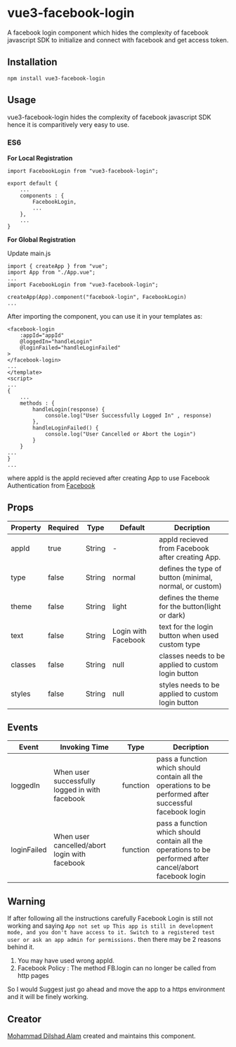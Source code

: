 # vue3-facebook-login

A facebook login component which hides the complexity of facebook javascript SDK to initialize and connect with facebook and get access token.

## Installation

`npm install vue3-facebook-login`

## Usage

vue3-facebook-login hides the complexity of facebook javascript SDK hence it is comparitively very easy to use.

### ES6

**For Local Registration**

```
import FacebookLogin from "vue3-facebook-login";

export default {
    ...
    components : {
        FacebookLogin,
        ...
    },
    ...
}
```

**For Global Registration**

Update main.js

```
import { createApp } from "vue";
import App from "./App.vue";
...
import FacebookLogin from "vue3-facebook-login";

createApp(App).component("facebook-login", FacebookLogin)
...
```

After importing the component, you can use it in your templates as:

```
<facebook-login
    :appId="appId"
    @loggedIn="handleLogin"
    @loginFailed="handleLoginFailed"
>
</facebook-login>
...
</template>
<script>
...
{
    ...
    methods : {
        handleLogin(response) {
            console.log("User Successfully Logged In" , response)
        },
        handleLoginFailed() {
            console.log("User Cancelled or Abort the Login")
        }
    }
...
}
...
```

where appId is the appId recieved after creating App to use Facebook Authentication from [Facebook](https://developers.facebook.com/)

## Props

| Property | Required | Type   | Default             | Decription                                              |
| -------- | -------- | ------ | ------------------- | ------------------------------------------------------- |
| appId    | true     | String | -                   | appId recieved from Facebook after creating App.        |
| type     | false    | String | normal              | defines the type of button (minimal, normal, or custom) |
| theme    | false    | String | light               | defines the theme for the button(light or dark)         |
| text     | false    | String | Login with Facebook | text for the login button when used custom type         |
| classes  | false    | String | null                | classes needs to be applied to custom login button      |
| styles   | false    | String | null                | styles needs to be applied to custom login button       |

## Events

| Event       | Invoking Time                                  | Type     | Decription                                                                                                |
| ----------- | ---------------------------------------------- | -------- | --------------------------------------------------------------------------------------------------------- |
| loggedIn    | When user successfully logged in with facebook | function | pass a function which should contain all the operations to be performed after successful facebook login   |
| loginFailed | When user cancelled/abort login with facebook  | function | pass a function which should contain all the operations to be performed after cancel/abort facebook login |

## Warning

If after following all the instructions carefully Facebook Login is still not working and saying `App not set up This app is still in development mode, and you don't have access to it. Switch to a registered test user or ask an app admin for permissions.` then there may be 2 reasons behind it.

1. You may have used wrong appId.
2. Facebook Policy : The method FB.login can no longer be called from http pages

So I would Suggest just go ahead and move the app to a https environment and it will be finely working.

## Creator

[Mohammad Dilshad Alam](https://github.com/absurdengineer) created and maintains this component.
